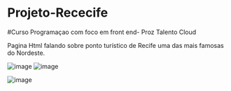 # Projeto-Rececife

#Curso Programaçao com foco em front end- Proz Talento Cloud

Pagina Html falando sobre ponto turístico de Recife uma das mais famosas do Nordeste.

![image](https://github.com/MamaduJalo/Projeto-Rececife/assets/144550888/baa7699d-9193-4ccf-95a2-4cb67935cd89)
![image](https://github.com/MamaduJalo/Projeto-Rececife/assets/144550888/9196f982-98a5-4dab-afea-d76d9ba701c4)

![image](https://github.com/MamaduJalo/Projeto-Rececife/assets/144550888/10f7127a-8967-4ff9-8298-3958efb07224)


